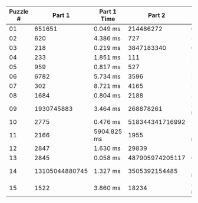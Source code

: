 <table>
<thead>
<tr><th>Puzzle #  </th><th>Part 1        </th><th>Part 1 Time  </th><th>Part 2         </th><th>Part 2 Time  </th><th>Tests #  </th><th>Tests Time   </th></tr>
</thead>
<tbody>
<tr><td>01        </td><td>651651        </td><td>0.049 ms     </td><td>214486272      </td><td>0.525 ms     </td><td>2        </td><td>0.752 ms     </td></tr>
<tr><td>02        </td><td>620           </td><td>4.386 ms     </td><td>727            </td><td>3.621 ms     </td><td>1003     </td><td>4.865 ms     </td></tr>
<tr><td>03        </td><td>218           </td><td>0.219 ms     </td><td>3847183340     </td><td>0.345 ms     </td><td>2        </td><td>0.625 ms     </td></tr>
<tr><td>04        </td><td>233           </td><td>1.851 ms     </td><td>111            </td><td>2.170 ms     </td><td>300      </td><td>3.016 ms     </td></tr>
<tr><td>05        </td><td>959           </td><td>0.817 ms     </td><td>527            </td><td>11.285 ms    </td><td>2        </td><td>7.197 ms     </td></tr>
<tr><td>06        </td><td>6782          </td><td>5.734 ms     </td><td>3596           </td><td>3.469 ms     </td><td>466      </td><td>5.034 ms     </td></tr>
<tr><td>07        </td><td>302           </td><td>8.721 ms     </td><td>4165           </td><td>3.040 ms     </td><td>3        </td><td>11.552 ms    </td></tr>
<tr><td>08        </td><td>1684          </td><td>0.804 ms     </td><td>2188           </td><td>30.385 ms    </td><td>2        </td><td>35.734 ms    </td></tr>
<tr><td>09        </td><td>1930745883    </td><td>3.464 ms     </td><td>268878261      </td><td>378.905 ms   </td><td>2        </td><td>337.264 ms   </td></tr>
<tr><td>10        </td><td>2775          </td><td>0.476 ms     </td><td>518344341716992</td><td>1.052 ms     </td><td>3        </td><td>2.093 ms     </td></tr>
<tr><td>11        </td><td>2166          </td><td>5904.825 ms  </td><td>1955           </td><td>5924.456 ms  </td><td>2        </td><td>10409.849 ms </td></tr>
<tr><td>12        </td><td>2847          </td><td>1.630 ms     </td><td>29839          </td><td>1.978 ms     </td><td>2        </td><td>3.789 ms     </td></tr>
<tr><td>13        </td><td>2845          </td><td>0.058 ms     </td><td>487905974205117</td><td>0.052 ms     </td><td>7        </td><td>0.140 ms     </td></tr>
<tr><td>14        </td><td>13105044880745</td><td>1.327 ms     </td><td>3505392154485  </td><td>117.466 ms   </td><td>3        </td><td>135.320 ms   </td></tr>
<tr><td>15        </td><td>1522          </td><td>3.860 ms     </td><td>18234          </td><td>48737.796 ms </td><td>2        </td><td>525081.320 ms</td></tr>
</tbody>
</table>